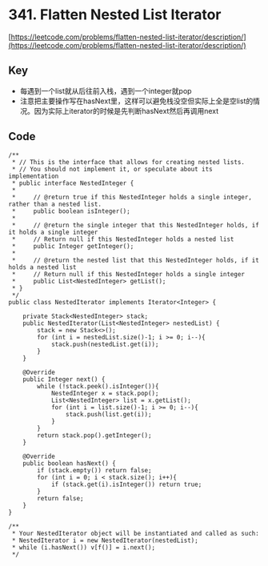 # 341. Flatten Nested List Iterator
[https://leetcode.com/problems/flatten-nested-list-iterator/description/](https://leetcode.com/problems/flatten-nested-list-iterator/description/)

## Key
* 每遇到一个list就从后往前入栈，遇到一个integer就pop
* 注意把主要操作写在hasNext里，这样可以避免栈没空但实际上全是空list的情况。因为实际上iterator的时候是先判断hasNext然后再调用next

## Code
```
/**
 * // This is the interface that allows for creating nested lists.
 * // You should not implement it, or speculate about its implementation
 * public interface NestedInteger {
 *
 *     // @return true if this NestedInteger holds a single integer, rather than a nested list.
 *     public boolean isInteger();
 *
 *     // @return the single integer that this NestedInteger holds, if it holds a single integer
 *     // Return null if this NestedInteger holds a nested list
 *     public Integer getInteger();
 *
 *     // @return the nested list that this NestedInteger holds, if it holds a nested list
 *     // Return null if this NestedInteger holds a single integer
 *     public List<NestedInteger> getList();
 * }
 */
public class NestedIterator implements Iterator<Integer> {

    private Stack<NestedInteger> stack;
    public NestedIterator(List<NestedInteger> nestedList) {
        stack = new Stack<>();
        for (int i = nestedList.size()-1; i >= 0; i--){
            stack.push(nestedList.get(i));
        }
    }

    @Override
    public Integer next() {
        while (!stack.peek().isInteger()){
            NestedInteger x = stack.pop();
            List<NestedInteger> list = x.getList();
            for (int i = list.size()-1; i >= 0; i--){
                stack.push(list.get(i));
            }
        }
        return stack.pop().getInteger();
    }

    @Override
    public boolean hasNext() {
        if (stack.empty()) return false;
        for (int i = 0; i < stack.size(); i++){
            if (stack.get(i).isInteger()) return true;
        }
        return false;
    }
}

/**
 * Your NestedIterator object will be instantiated and called as such:
 * NestedIterator i = new NestedIterator(nestedList);
 * while (i.hasNext()) v[f()] = i.next();
 */
```
